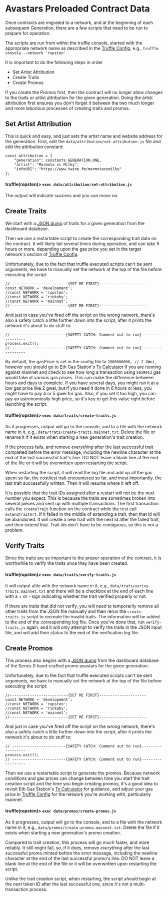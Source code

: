 # Avastars Preloaded Contract Data
Once contracts are migrated to a network, and at the beginning of each subsequent Generation, 
there are a few scripts that need to be run to prepare for operation. 

The scripts are run from within the truffle console, started with the appropriate network name 
as described in the [Truffle Config](../truffle.js), e.g., `truffle console --network 'ropsten'`

It is important to do the following steps in order
* Set Artist Attribution
* Create Traits
* Create Promos

If you create the Promos first, then the contract will no longer allow changes to the traits
or artist attribution for the given generation. Doing the artist attribution first ensures
you don't forget it between the two much longer and more laborious processes of creating 
traits and promos.


## Set Artist Attribution
This is quick and easy, and just sets the artist name and website address for the generation.
First, edit the `data/attribution/set-attribution.js` file and edit the attribution constant:
```
const attribution = {
    "generation": constants.GENERATION.ONE,
    "artist": "Marmota vs Milky",
    "infoURI": "https://www.twine.fm/marmotavsmilky"
};
```

#### truffle(ropsten)> `exec data/attribution/set-attribution.js`

The output will indicate success and you can move on.

## Create Traits
We start with a [JSON dump](traits/create-traits.json) of traits for a given generation from the 
dashboard database.

Then we use a restartable script to create the corresponding trait data on the contract. It will 
likely fail several times during operation, and can take 5 hours or more, depending upon the gas 
price you set in the target network's section of [Truffle Config](../truffle.js).
 
Unfortunately, due to the fact that truffle executed scripts can't be sent arguments, we have
to manually set the network at the top of the file before executing the script:

```
//--------------------------{SET ME FIRST}---------------------
const NETWORK = 'development';
//const NETWORK = 'ropsten';
//const NETWORK = 'rinkeby';
//const NETWORK = 'mainnet';
//--------------------------{SET ME FIRST}---------------------
```

And just in case you've fired off the script on the wrong network, there's also a safety catch 
a little further down into the script, after it prints the network it's about to do stuff to:

```
// ------------------------{SAFETY CATCH: Comment out to run}------------------
process.exit();
// ------------------------{SAFETY CATCH: Comment out to run}------------------
```

By default, the gasPrice is set in the config file to `2000000000, // 2 GWei`, however you should
go to Eth Gas Station's [Tx Calculator](https://ethgasstation.info/calculatorTxV.php) if you are
running against mainnet and check to see how long a transaction using `5619913` gas would take
at various gas prices. This can make the difference between hours and days to complete. If you
have several days, you might run it at a low gas price like 2 gwei, but if you need it done in 
6 hours or less, you might have to pay 4 or 5 gwei for gas. Also, if you set it too high, you 
can pay an astronomically high price, so it's key to get this value right before launching the
script.

#### truffle(ropsten)> `exec data/traits/create-traits.js`

As it progresses, output will go to the console, and to a file with the network name in it,
e.g., `data/trats/create-traits.mainnet.txt`. Delete the file or rename it if it exists when 
starting a new generation's trait creation.

If the process fails, and remove *everything* after the last successful trait completed before
the error message, including the newline character at the end of the last successful trait's line.
DO NOT leave a blank line at the end of the file or it will be overwritten upon restarting the 
script. 

When restarting the script, it will read the log file and add up all the gas spent so far, the
costliest trait encountered so far, and most importantly, the last trait successfully written.
Then it will resume where it left off.

It is possible that the trait IDs assigned after a restart will not be the next number you expect.
This is because the traits are sometimes broken into several pieces and sent up with multiple
transactions. The first transaction calls the `createTrait` function on the contract while the
rest call `extendTraitArt`. If it failed in the middle of extending a trait, then that id will
be abandoned. It will create a new trait with the next id after the failed trait, and then extend
that. Trait ids don't have to be contiguous, so this is not a problem. 

## Verify Traits
Since the traits are so important to the proper operation of the contract, it is worthwhile to 
verify the traits once they have been created.

#### truffle(ropsten)> `exec data/traits/verify-traits.js`

It will output afile with the network name in it, e.g., `data/trats/verivy-traits.mainnet.txt`
and there will be a checkbox at the end of each line with a + or - sign indicating whether
the trait verified properly or not.

If there are traits that did not verify, you will need to temporarily remove all other traits
from the JSON file manually and then rerun the `create-traits.js` script to recreate the invalid
traits. The information will be added to the end of the corresponding log file. Once you've done
that, run `verify-traits.js` again, and it will only attempt to verify the traits in the JSON
input file, and will add their status to the end of the verification log file.

## Create Promos
This process also begins with a [JSON dump](promos/create-promos.json) from the dashboard
database of the Series 0 hand-crafted promo avastars for the given generation. 

Unfortunately, due to the fact that truffle executed scripts can't be sent arguments, we have
to manually set the network at the top of the file before executing the script:

```
//--------------------------{SET ME FIRST}---------------------
const NETWORK = 'development';
//const NETWORK = 'ropsten';
//const NETWORK = 'rinkeby';
//const NETWORK = 'mainnet';
//--------------------------{SET ME FIRST}---------------------
```

And just in case you've fired off the script on the wrong network, there's also a safety catch 
a little further down into the script, after it prints the network it's about to do stuff to:

```
// ------------------------{SAFETY CATCH: Comment out to run}------------------
process.exit();
// ------------------------{SAFETY CATCH: Comment out to run}------------------
```

Then we use a restartable script to generate the promos. Because network conditions and gas
prices can change between time you start the trait creation script and the time you begin creating
promos, it's a good idea to revisit Eth Gas Station's [Tx Calculator](https://ethgasstation.info/calculatorTxV.php)
for guidance, and adjust your gas price in [Truffle Config](../truffle.js) for the network you're
working with, particularly mainnet.

#### truffle(ropsten)> `exec data/promos/create-promos.js`

As it progresses, output will go to the console, and to a file with the network name in it,
e.g., `data/promos/create-promos.mainnet.txt`. Delete the file if it exists when starting a new
generation's promo creation.

Compared to trait creation, this process will go much faster, and more reliably. It still might
fail, so, if it does, remove *everything* after the last successful promo minted before
the error message, including the newline character at the end of the last successful promo's line.
DO NOT leave a blank line at the end of the file or it will be overwritten upon restarting the 
script. 

Unlike the trait creation script, when restarting, the script *should* begin at the next token ID
after the last successful one, since it's not a multi-transaction process.